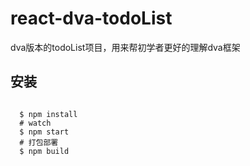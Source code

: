 # react-dva-todoList
dva版本的todoList项目，用来帮初学者更好的理解dva框架

## 安装

```

  $ npm install
  # watch
  $ npm start
  # 打包部署
  $ npm build 
  
```
